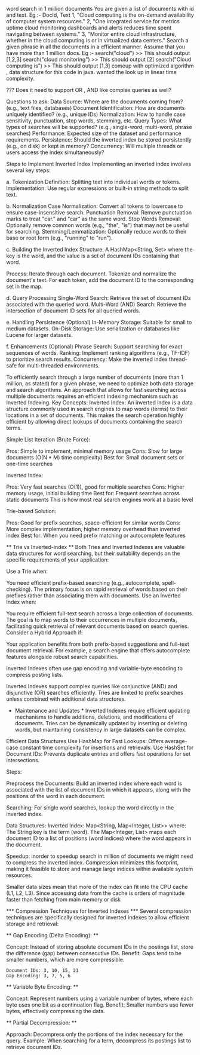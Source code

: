 word search in 1 million documents
You are given a list of documents with id and text. Eg :- DocId, Text 1, "Cloud computing is the on-demand availability of computer system resources." 2, "One integrated service for metrics uptime cloud monitoring dashboards and alerts reduces time spent navigating between systems." 3, "Monitor entire cloud infrastructure, whether in the cloud computing is or in virtualized data centers."
Search a given phrase in all the documents in a efficient manner. Assume that you have more than 1 million docs. Eg :- search("cloud") >> This should output [1,2,3] search("cloud monitoring") >> This should output [2] search("Cloud computing is") >> This should output [1,3]
comeup with optimized algorithm , data structure for this code in java.
wanted the look up in linear time complexity.

??? Does it need to support OR , AND like complex queries as well? 
 
Questions to ask:
Data Source: Where are the documents coming from? (e.g., text files, databases)
Document Identification: How are documents uniquely identified? (e.g., unique IDs)
Normalization: How to handle case sensitivity, punctuation, stop words, stemming, etc.
Query Types: What types of searches will be supported? (e.g., single-word, multi-word, phrase searches)
Performance: Expected size of the dataset and performance requirements.
Persistence: Should the inverted index be stored persistently (e.g., on disk) or kept in memory?
Concurrency: Will multiple threads or users access the index simultaneously?


Steps to Implement Inverted Index
Implementing an inverted index involves several key steps:

a. Tokenization
Definition: Splitting text into individual words or tokens.
Implementation: Use regular expressions or built-in string methods to split text.

b. Normalization
Case Normalization: Convert all tokens to lowercase to ensure case-insensitive search.
Punctuation Removal: Remove punctuation marks to treat "car." and "car" as the same word.
Stop Words Removal: Optionally remove common words (e.g., "the", "is") that may not be useful for searching.
Stemming/Lemmatization: Optionally reduce words to their base or root form (e.g., "running" to "run").

c. Building the Inverted Index
Structure: A HashMap<String, Set<Integer>> where the key is the word, and the value is a set of document IDs containing that word.

Process:
Iterate through each document.
Tokenize and normalize the document's text.
For each token, add the document ID to the corresponding set in the map.

d. Query Processing
Single-Word Search: Retrieve the set of document IDs associated with the queried word.
Multi-Word (AND) Search: Retrieve the intersection of document ID sets for all queried words.

e. Handling Persistence (Optional)
In-Memory Storage: Suitable for small to medium datasets.
On-Disk Storage: Use serialization or databases like Lucene for larger datasets.

f. Enhancements (Optional)
Phrase Search: Support searching for exact sequences of words.
Ranking: Implement ranking algorithms (e.g., TF-IDF) to prioritize search results.
Concurrency: Make the inverted index thread-safe for multi-threaded environments.


To efficiently search through a large number of documents (more than 1 million, as stated) for a given phrase, we need to optimize both data storage and search algorithms. An approach that allows for fast searching across multiple documents requires an efficient indexing mechanism such as Inverted Indexing.
Key Concepts:
Inverted Index:
An inverted index is a data structure commonly used in search engines to map words (terms) to their locations in a set of documents. This makes the search operation highly efficient by allowing direct lookups of documents containing the search terms.

Simple List Iteration (Brute Force):

Pros: Simple to implement, minimal memory usage
Cons: Slow for large documents (O(N * M) time complexity)
Best for: Small document sets or one-time searches


Inverted Index:

Pros: Very fast searches (O(1)), good for multiple searches
Cons: Higher memory usage, initial building time
Best for: Frequent searches across static documents
This is how most real search engines work at a basic level


Trie-based Solution:

Pros: Good for prefix searches, space-efficient for similar words
Cons: More complex implementation, higher memory overhead than inverted index
Best for: When you need prefix matching or autocomplete features


** Trie vs Inverted-index **
Both Tries and Inverted Indexes are valuable data structures for word searching, but their suitability depends on the specific requirements of your application:

Use a Trie when:

You need efficient prefix-based searching (e.g., autocomplete, spell-checking).
The primary focus is on rapid retrieval of words based on their prefixes rather than associating them with documents.
Use an Inverted Index when:

You require efficient full-text search across a large collection of documents.
The goal is to map words to their occurrences in multiple documents, facilitating quick retrieval of relevant documents based on search queries.
Consider a Hybrid Approach if:

Your application benefits from both prefix-based suggestions and full-text document retrieval.
For example, a search engine that offers autocomplete features alongside robust search capabilities.

Inverted Indexes often use gap encoding and variable-byte encoding to compress posting lists.

Inverted Indexes support complex queries like conjunctive (AND) and disjunctive (OR) searches efficiently.
Tries are limited to prefix searches unless combined with additional data structures.

* Maintenance and Updates *
Inverted Indexes require efficient updating mechanisms to handle additions, deletions, and modifications of documents.
Tries can be dynamically updated by inserting or deleting words, but maintaining consistency in large datasets can be complex.

Efficient Data Structures
Use HashMap for Fast Lookups: Offers average-case constant time complexity for insertions and retrievals.
Use HashSet for Document IDs: Prevents duplicate entries and offers fast operations for set intersections.

Steps:

Preprocess the Documents:
Build an inverted index where each word is associated with the list of document IDs in which it appears, along with the positions of the word in each document.

Searching:
For single word searches, lookup the word directly in the inverted index.

Data Structures:
Inverted Index:
Map<String, Map<Integer, List<Integer>>> where:
    The String key is the term (word).
    The Map<Integer, List<Integer>> maps each document ID to a list of positions (word indices) where the word appears in the document.




Speedup:
inorder to speedup search in million of documents we might need to compress the inverted index.
Compression minimizes this footprint, making it feasible to store and manage large indices within available system resources.

Smaller data sizes mean that more of the index can fit into the CPU cache (L1, L2, L3). Since accessing data from the cache is orders of magnitude faster than fetching from main memory or disk


*** Compression Techniques for Inverted Indexes ***
Several compression techniques are specifically designed for inverted indexes to allow efficient storage and retrieval:

** Gap Encoding (Delta Encoding): **

Concept: Instead of storing absolute document IDs in the postings list, store the difference (gap) between consecutive IDs.
Benefit: Gaps tend to be smaller numbers, which are more compressible.

```
Document IDs: 3, 10, 15, 21
Gap Encoding: 3, 7, 5, 6
```

** Variable Byte Encoding: **

Concept: Represent numbers using a variable number of bytes, where each byte uses one bit as a continuation flag.
Benefit: Smaller numbers use fewer bytes, effectively compressing the data.

** Partial Decompression: **

Approach: Decompress only the portions of the index necessary for the query.
Example: When searching for a term, decompress its postings list to retrieve document IDs.